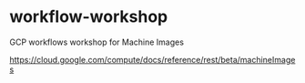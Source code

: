 # workflow-workshop
 GCP workflows workshop for Machine Images

 https://cloud.google.com/compute/docs/reference/rest/beta/machineImages

 
